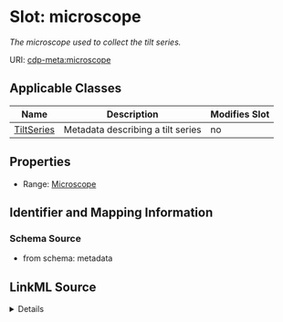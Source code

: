 # Slot: microscope


_The microscope used to collect the tilt series._



URI: [cdp-meta:microscope](metadatamicroscope)



<!-- no inheritance hierarchy -->




## Applicable Classes

| Name | Description | Modifies Slot |
| --- | --- | --- |
[TiltSeries](TiltSeries.md) | Metadata describing a tilt series |  no  |







## Properties

* Range: [Microscope](Microscope.md)





## Identifier and Mapping Information







### Schema Source


* from schema: metadata




## LinkML Source

<details>
```yaml
name: microscope
description: The microscope used to collect the tilt series.
from_schema: metadata
rank: 1000
alias: microscope
owner: TiltSeries
domain_of:
- TiltSeries
range: Microscope
inlined: true
inlined_as_list: true

```
</details>
